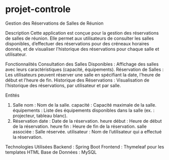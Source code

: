 # projet-controle
Gestion des Réservations de Salles de Réunion

Description
Cette application est conçue pour la gestion des réservations de salles de réunion. Elle permet aux utilisateurs de consulter les salles disponibles, d’effectuer des réservations pour des créneaux horaires donnés, et de visualiser l'historique des réservations pour chaque salle et utilisateur.

Fonctionnalités
Consultation des Salles Disponibles : Affichage des salles avec leurs caractéristiques (capacité, équipements).
Réservation de Salles : Les utilisateurs peuvent réserver une salle en spécifiant la date, l'heure de début et l'heure de fin.
Historique des Réservations : Visualisation de l’historique des réservations, par utilisateur et par salle.

Entités
1. Salle
nom : Nom de la salle.
capacité : Capacité maximale de la salle.
équipements : Liste des équipements disponibles dans la salle (ex. : projecteur, tableau blanc).
2. Réservation
date : Date de la réservation.
heure début : Heure de début de la réservation.
heure fin : Heure de fin de la réservation.
salle associée : Salle réservée.
utilisateur : Nom de l’utilisateur qui a effectué la réservation.

Technologies Utilisées
Backend : Spring Boot
Frontend : Thymeleaf pour les templates HTML
Base de Données : MySQL



 


